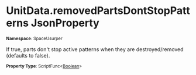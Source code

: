 # UnitData.removedPartsDontStopPatterns JsonProperty

<small>**Namespace**: SpaceUsurper</small>

If true, parts don't stop active patterns when they are destroyed/removed (defaults to false).

<small>**Property Type**: ScriptFunc&lt;[Boolean](https://docs.microsoft.com/en-us/dotnet/api/system.boolean?view=netframework-4.5)&gt;</small>

